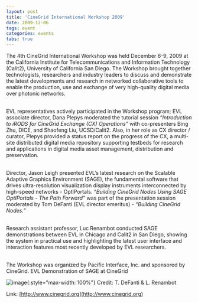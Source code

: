 ```yaml
---
layout: post
title: 'CineGrid International Workshop 2009'
date: 2009-12-06
tags: event
categories: events
tabs: true
---
```


The 4th CineGrid International Workshop was held December 6-9, 2009 at the California Institute for Telecommunications and Information Technology (Calit2), University of California San Diego. The Workshop brought together technologists, researchers and industry leaders to discuss and demonstrate the latest developments and research in networked collaborative tools to enable the production, use and exchange of very high-quality digital media over photonic networks.<br><br>

EVL representatives actively participated in the Workshop program; EVL associate director, Dana Plepys moderated the tutorial session <em>&ldquo;Introduction to iRODS for CineGrid Exchange (CX) Operations&rdquo;</em> with co-presenters Bing Zhu, DICE, and Shaofeng Liu, UCSD/Calit2. Also, in her role as CX director / curator, Plepys provided a status report on the progress of the CX, a multi-site distributed digital media repository supporting testbeds for research and applications in digital media asset management, distribution and preservation.<br><br>

Director, Jason Leigh presented EVL&rsquo;s latest research on the Scalable Adaptive Graphics Environment (SAGE), the fundamental software that drives ultra-resolution visualization display instruments interconnected by high-speed networks - OptIPortals.  <em>&ldquo;Building CineGrid Nodes Using SAGE OptIPortals - The Path Forward&rdquo;</em> was part of the presentation session moderated by Tom DeFanti (EVL director emeritus) - <em>&ldquo;Building CineGrid Nodes.&rdquo;</em><br><br>

Research assistant professor, Luc Renambot conducted SAGE demonstrations between EVL in Chicago and Calit2 in San Diego, showing the system in practical use and highlighting the latest user interface and interaction features most recently developed by EVL researchers.<br><br>

The Workshop was organized by Pacific Interface, Inc. and sponsored by CineGrid.
EVL Demonstration of SAGE at CineGrid

![image](https://www.evl.uic.edu/output/originals/cinegrid2009.gif-srcw.jpg){:style="max-width: 100%"}
Credit: T. DeFanti &amp; L. Renambot


Link: [http://www.cinegrid.org](http://www.cinegrid.org)
